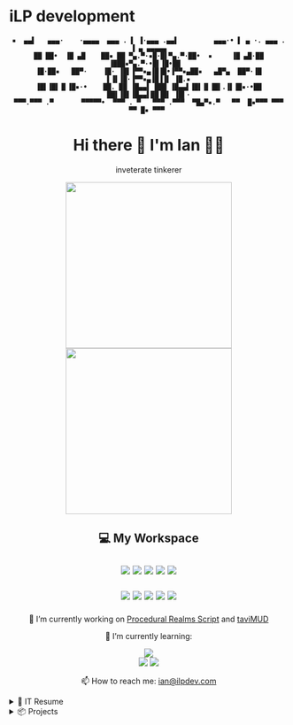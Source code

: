 # iLP development
<h4 align='center'>
  
```
▪  ▄▄▌   ▄▄▄·    ·▄▄▄▄  ▄▄▄ . ▌ ▐·▄▄▄ .▄▄▌         ▄▄▄·• ▌ ▄ ·. ▄▄▄ . ▐ ▄ ▄▄▄▄▄
██ ██•  ▐█ ▄█    ██▪ ██ ▀▄.▀·▪█·█▌▀▄.▀·██•  ▪     ▐█ ▄█·██ ▐███▪▀▄.▀·•█▌▐█•██  
▐█·██▪   ██▀·    ▐█· ▐█▌▐▀▀▪▄▐█▐█•▐▀▀▪▄██▪   ▄█▀▄  ██▀·▐█ ▌▐▌▐█·▐▀▀▪▄▐█▐▐▌ ▐█.▪
▐█▌▐█▌▐▌▐█▪·•    ██. ██ ▐█▄▄▌ ███ ▐█▄▄▌▐█▌▐▌▐█▌.▐▌▐█▪·•██ ██▌▐█▌▐█▄▄▌██▐█▌ ▐█▌·
▀▀▀.▀▀▀ .▀       ▀▀▀▀▀•  ▀▀▀ . ▀   ▀▀▀ .▀▀▀  ▀█▄▀▪.▀   ▀▀  █▪▀▀▀ ▀▀▀ ▀▀ █▪ ▀▀▀ 
```
<h1 align='center'>
  Hi there 👋 I'm Ian 👨‍💻 
</h1>

<p align='center'>
  inveterate tinkerer
</p>
  
<p align='center'>
  <a href="#"><img src="https://github-readme-stats.vercel.app/api?username=iLPdev&theme=blue-green" width="300"></a><a href="#"><img src="https://github-readme-streak-stats.herokuapp.com/?user=iLPdev&theme=blue-green" width="300"></a>
</p>

<h2 align='center'>

  💻 My Workspace<br/><br/>
  <img src="https://img.shields.io/badge/windows-%230078D6.svg?&style=for-the-badge&logo=windows&logoColor=white" />
  <img src="https://img.shields.io/badge/Ubuntu-0078D6?style=for-the-badge&logo=ubuntu&logoColor=white" />
  <img src="https://img.shields.io/badge/intel-core%20i7%2011th-%230071C5.svg?&style=for-the-badge&logo=intel&logoColor=white" />
  <img src="https://img.shields.io/badge/RAM-16GB-%230071C5.svg?&style=for-the-badge&logoColor=white" />
  <img src="https://img.shields.io/badge/surface%20pro%208-0078D6?style=for-the-badge&logo=surface&logoColor=white" />
  
  <p align='center'>
    <img src="https://img.shields.io/badge/Visual_Studio_Code-0078D4?style=for-the-badge&logo=visual%20studio%20code&logoColor=white" />
    <img src="https://img.shields.io/badge/Gimp-657D8B?style=for-the-badge&logo=gimp&logoColor=FFFFFF" />
    <img src="https://img.shields.io/badge/Inkscape-e0e0e0?style=for-the-badge&logo=inkscape&logoColor=080A13" />
    <img src="https://img.shields.io/badge/Audacity-0000CC?style=for-the-badge&logo=audacity&logoColor=white" />
    <img src="https://img.shields.io/badge/Spotify-1ED760?&style=for-the-badge&logo=spotify&logoColor=white" />
  </p>

</h2>
  
<p align='center'>
  🔭 I’m currently working on <a href="https://github.com/iLPdev/prs">Procedural Realms Script</a> and <a href="https://github.com/iLPdev/taviMUD">taviMUD</a></p>
<p align='center'>
🌱 I’m currently learning:</p>
 <p align='center'>
  <img src="https://img.shields.io/badge/python-3670A0?style=for-the-badge&logo=python&logoColor=ffdd54" /><br /><img src="https://img.shields.io/badge/Codecademy-FFF0E5?style=for-the-badge&logo=codecademy&logoColor=1F243A"> <img src="https://img.shields.io/badge/Freecodecamp-%23123.svg?&style=for-the-badge&logo=freecodecamp&logoColor=green">
  </p>

<p align='center'>
  📫 How to reach me: <a href='mailto:ian@ilpdev.com'>ian@ilpdev.com</a>
</p>

<details>
  <summary>📃 IT Resume</summary>


## Education

- 📖 **CIS Coursework**\
📆 1994 - 1995\
📍 **Humboldt State University** - Arcata, CA, USA

## Experience

<img align="right" src="https://img.shields.io/badge/php-%23777BB4.svg?logo=php&logoColor=white" />
<img align="right" src="https://img.shields.io/badge/html5-E34F26?logo=html5&logoColor=white" />
<img align="right" src="https://img.shields.io/badge/css3-1572B6?logo=css3&logoColor=white" />

- 👨‍💻 **Wordpress Astra Developer**\
📆 2020 - present\
📍 **iLP development** - NV, USA

<img align="right" src="https://img.shields.io/badge/lua-%232C2D72.svg?logo=lua&logoColor=white" />
  
- 👨‍💻 **Mudlet Package Developer**\
📆 2020 - present\
📍 **discMapper** & **Procedural Realms Script** - NV, USA 

<img align="right" src="https://img.shields.io/badge/php-%23777BB4.svg?logo=php&logoColor=white" />
<img align="right" src="https://img.shields.io/badge/html5-E34F26?logo=html5&logoColor=white" />
<img align="right" src="https://img.shields.io/badge/css3-1572B6?logo=css3&logoColor=white" />
 
- 👨‍💻 **Wordpress Genesis Developer**\
📆 2013 - 2020\
📍 **iLP development** - NV, USA
  
<img align="right" src="https://img.shields.io/badge/php-%23777BB4.svg?logo=php&logoColor=white" />
<img align="right" src="https://img.shields.io/badge/html5-E34F26?logo=html5&logoColor=white" />
<img align="right" src="https://img.shields.io/badge/css3-1572B6?logo=css3&logoColor=white" />
<img align="right" src="https://img.shields.io/badge/bootstrap-563D7C?logo=bootstrap&logoColor=white" />  
<img align="right" src="https://img.shields.io/badge/jquery-%230769AD.svg?logo=jquery&logoColor=white" />
  
- 👨‍💻 **concrete5 Developer**\
📆 2010 - 2013\
📍 **iLP development** - NV, USA
  
- 👨‍💻 **Bot Net Administrator**\
📆 2001 - 2003\
📍 **Eggdrop** - DALnet / IRC Highway, IRC
  
- 👨‍💻 **Founder / SOp**\
📆 2001 - 2003\
📍 **HBO Original Series [HOS]** - DALnet / IRC Highway, IRC
  
- 👨‍💻 **Technical Manager**\
📆 1999 - 2000\
📍 **Human Computer** - CA, USA

<img align="right" src="https://img.shields.io/badge/php-%23777BB4.svg?logo=php&logoColor=white" />
<img align="right" src="https://img.shields.io/badge/html4-E34F26?logo=html4&logoColor=white" />
<img align="right" src="https://img.shields.io/badge/css2-1572B6?logo=css2&logoColor=white" />
<img align="right" src="https://img.shields.io/badge/SQL%20Server-CC2927?logo=microsoft-sql-server&logoColor=white" />
<img align="right" src="https://img.shields.io/badge/RedHat-294172?logo=redhat&logoColor=white" />
  
- 👨‍💻 **Administrator**\
📆 1998 - 1999\
📍 **InlandData ISP** - CA, USA
  
<img align="right" src="https://img.shields.io/badge/intel-pentium.svg?logo=intel&logoColor=white" />
<img align="right" src="https://img.shields.io/badge/Windows%2098-E34F26?logo=windows95&logoColor=white" />
<img align="right" src="https://img.shields.io/badge/Windows%2095-008484?logo=windows95&logoColor=white" />
  
- 👨‍💻 **Computer Technician**\
📆 1997 - 1999\
📍 **Human Computer** - CA, USA

- 👨‍💻 **SysOp**\
📆 1994 - 1996\
📍 **Digital Buddha BBS** - CA, USA
  
- 👨‍💻 **ircII Bot Developer**\
📆 1991 - 1993\
📍 **LAVAtech** - EFnet, IRC
  
- 👨‍💻 **SysOp**\
📆 1985 - 1989\
📍 **Warez 'R' Us BBS** - CA, USA

## Affiliations
  <a href="https://csdb.dk/scener/?id=6878">CSDb Profile</a>
  
- **HBO Original Series** (HOS)
- **The Eternal Force** (TEF)
- **Weird Hell-Bent Operators** (WHO)
- **World Pirate Leaque** (WPL)
  
<!--## Skills

<img align="right" src="https://img.shields.io/badge/(My)SQL-4479A1?logo=mysql&logoColor=white" />
<img align="right" src="https://img.shields.io/badge/BASH-4EAA25?logo=gnu-bash&logoColor=white" />
<img align="right" src="https://img.shields.io/badge/PHP-777BB4?logo=php&logoColor=white" />
<img align="right" src="https://img.shields.io/badge/Go-00ADD8?logo=go&logoColor=white" />
<img align="right" src="https://img.shields.io/badge/Python-3776AB?logo=python&logoColor=white" />
<img align="right" src="https://img.shields.io/badge/C Sharp-239120?logo=c-sharp&logoColor=white" />
<img align="right" src="https://img.shields.io/badge/C++-00599C?logo=c%2B%2B&logoColor=white" />
<img align="right" src="https://img.shields.io/badge/C-A8B9CC?logo=c&logoColor=white" />

**Programming**

<img align="right" src="https://img.shields.io/badge/Arch-1793D1?logo=arch-linux&logoColor=white" />
<img align="right" src="https://img.shields.io/badge/Fedora-294172?logo=fedora&logoColor=white" />
<img align="right" src="https://img.shields.io/badge/Debian-A81D33?logo=debian&logoColor=white" />
<img align="right" src="https://img.shields.io/badge/Ubuntu-E95420?logo=ubuntu&logoColor=white" />
<img align="right" src="https://img.shields.io/badge/Windows-0078D6?logo=windows&logoColor=white" />

**Operating Systems**

-->

</details>

<details>
  <summary>📦 Projects</summary>
  
  

| Name                 | Description                                          | Download |
| -------------------- | ---------------------------------------------------- | -------- |
| [Disclaim Archive](https://github.com/iLPdev/disclaim) | Humboldt County's Furious Alternative Trio  |  [![disclaim](https://img.shields.io/github/downloads/iLPdev/disclaim/total)](https://github.com/iLPdev/disclaim/releases/latest) |
| [PRS](https://github.com/iLPdev/prs) | Procedural Realms Script for Mudlet  |  [![PRS](https://img.shields.io/github/downloads/iLPdev/prs/total)](https://github.com/iLPdev/disclaim/releases/latest) |  

<!-- | Content Cell         | Content Cell                                       | link | -->
  
</details>
  

<!--
**iLPdev/iLPdev** is a ✨ _special_ ✨ repository because its `README.md` (this file) appears on your GitHub profile.

Here are some ideas to get you started:

- 🔭 I’m currently working on ...
- 🌱 I’m currently learning ...
- 👯 I’m looking to collaborate on ...
- 🤔 I’m looking for help with ...
- 💬 Ask me about ...
- 📫 How to reach me: ...
- 😄 Pronouns: ...
- ⚡ Fun fact: ...
-->
